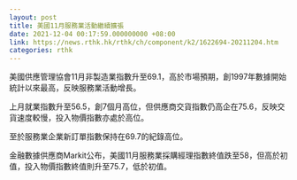 ```yaml
---
layout: post
title: 美國11月服務業活動繼續擴張
date: 2021-12-04 00:17:59.000000000 +08:00
link: https://news.rthk.hk/rthk/ch/component/k2/1622694-20211204.htm
categories: rthk
---
```


美國供應管理協會11月非製造業指數升至69.1，高於市場預期，創1997年數據開始統計以來最高，反映服務業活動增長。

上月就業指數升至56.5，創7個月高位，但供應商交貨指數仍高企在75.6，反映交貨速度較慢，投入物價指數亦處於高位。

至於服務業企業新訂單指數保持在69.7的紀錄高位。

金融數據供應商Markit公布，美國11月服務業採購經理指數終值跌至58，但高於初值，投入物價指數終值則升至75.7，低於初值。
